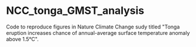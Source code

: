 # NCC_tonga_GMST_analysis

Code to reproduce figures in Nature Climate Change sudy titled "Tonga eruption increases chance of annual-average surface temperature anomaly above 1.5°C".

